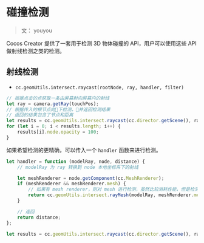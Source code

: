 # 碰撞检测

> 文： youyou

Cocos Creator 提供了一套用于检测 3D 物体碰撞的 API，用户可以使用这些 API 做射线检测之类的检测。

## 射线检测

- `cc.geomUtils.intersect.raycast(rootNode, ray, handler, filter)`

```js
// 根据点击的点获取一条由屏幕射向屏幕内的射线
let ray = camera.getRay(touchPos);
// 根据传入的根节点向下检测，并返回检测结果
// 返回的结果包含了节点和距离
let results = cc.geomUtils.intersect.raycast(cc.director.getScene(), ray);
for (let i = 0; i < results.length; i++) {
    results[i].node.opacity = 100;
}
```

如果希望检测的更精确，可以传入一个 `handler` 函数来进行检测。

```js
let handler = function (modelRay, node, distance) {
    // modelRay 为 ray 转换到 node 本地坐标系下的射线

    let meshRenderer = node.getComponent(cc.MeshRenderer);
    if (meshRenderer && meshRenderer.mesh) {
        // 如果有 mesh renderer，则对 mesh 进行检测，虽然比较消耗性能，但是检测会更加精确
        return cc.geomUtils.intersect.rayMesh(modelRay, meshRenderer.mesh);
    }

    // 返回
    return distance;
};

let results = cc.geomUtils.intersect.raycast(cc.director.getScene(), ray, handler);
```

